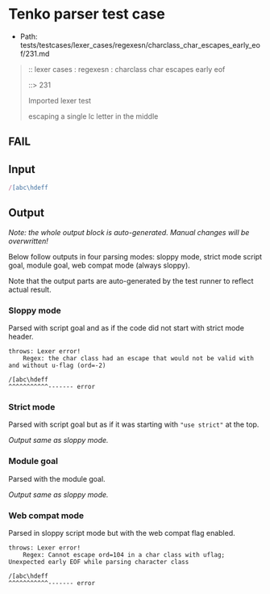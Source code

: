 # Tenko parser test case

- Path: tests/testcases/lexer_cases/regexesn/charclass_char_escapes_early_eof/231.md

> :: lexer cases : regexesn : charclass char escapes early eof
>
> ::> 231
>
> Imported lexer test
>
> escaping a single lc letter in the middle

## FAIL

## Input

`````js
/[abc\hdeff
`````

## Output

_Note: the whole output block is auto-generated. Manual changes will be overwritten!_

Below follow outputs in four parsing modes: sloppy mode, strict mode script goal, module goal, web compat mode (always sloppy).

Note that the output parts are auto-generated by the test runner to reflect actual result.

### Sloppy mode

Parsed with script goal and as if the code did not start with strict mode header.

`````
throws: Lexer error!
    Regex: the char class had an escape that would not be valid with and without u-flag (ord=-2)

/[abc\hdeff
^^^^^^^^^^^------- error
`````

### Strict mode

Parsed with script goal but as if it was starting with `"use strict"` at the top.

_Output same as sloppy mode._

### Module goal

Parsed with the module goal.

_Output same as sloppy mode._

### Web compat mode

Parsed in sloppy script mode but with the web compat flag enabled.

`````
throws: Lexer error!
    Regex: Cannot escape ord=104 in a char class with uflag; Unexpected early EOF while parsing character class

/[abc\hdeff
^^^^^^^^^^^------- error
`````

